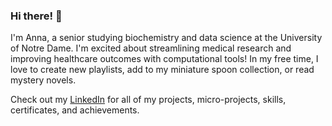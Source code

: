 ### Hi there! 👋

I'm Anna, a senior studying biochemistry and data science at the University of Notre Dame. I'm excited about streamlining medical research and improving healthcare outcomes with computational tools! In my free time, I love to create new playlists, add to my miniature spoon collection, or read mystery novels.

Check out my [LinkedIn](https://www.linkedin.com/in/anna-mccartan/) for all of my projects, micro-projects, skills, certificates, and achievements.
